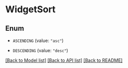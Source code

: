 # WidgetSort

## Enum

- `ASCENDING` (value: `"asc"`)

- `DESCENDING` (value: `"desc"`)

[[Back to Model list]](../README.md#documentation-for-models) [[Back to API list]](../README.md#documentation-for-api-endpoints) [[Back to README]](../README.md)
